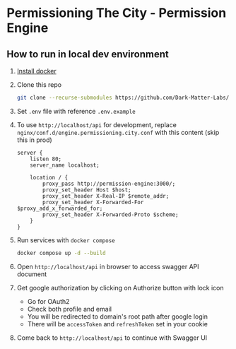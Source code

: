 # Permissioning The City - Permission Engine

## How to run in local dev environment

1. [Install docker](https://docs.docker.com/engine/install/)
1. Clone this repo

   ```bash
   git clone --recurse-submodules https://github.com/Dark-Matter-Labs/permissioning-city-engine.git
   ```

1. Set `.env` file with reference `.env.example`

1. To use `http://localhost/api` for development, replace `nginx/conf.d/engine.permissioning.city.conf` with this content (skip this in prod)

   ```nginx
   server {
       listen 80;
       server_name localhost;

       location / {
           proxy_pass http://permission-engine:3000/;
           proxy_set_header Host $host;
           proxy_set_header X-Real-IP $remote_addr;
           proxy_set_header X-Forwarded-For $proxy_add_x_forwarded_for;
           proxy_set_header X-Forwarded-Proto $scheme;
       }
   }
   ```

1. Run services with `docker compose`

   ```bash
   docker compose up -d --build
   ```

1. Open `http://localhost/api` in browser to access swagger API document
1. Get google authorization by clicking on Authorize button with lock icon
   - Go for OAuth2
   - Check both profile and email
   - You will be redirected to domain's root path after google login
   - There will be `accessToken` and `refreshToken` set in your cookie
1. Come back to `http://localhost/api` to continue with Swagger UI
